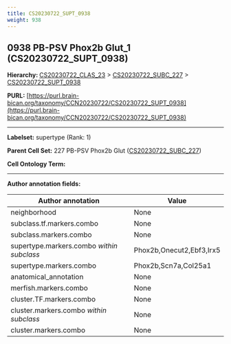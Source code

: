 ```yaml
---
title: CS20230722_SUPT_0938
weight: 938
---
```

## 0938 PB-PSV Phox2b Glut_1 (CS20230722_SUPT_0938)
<b>Hierarchy: </b>
[CS20230722_CLAS_23](../CS20230722_CLAS_23) >
[CS20230722_SUBC_227](../CS20230722_SUBC_227) >
[CS20230722_SUPT_0938](../CS20230722_SUPT_0938)

**PURL:** [https://purl.brain-bican.org/taxonomy/CCN20230722/CS20230722_SUPT_0938](https://purl.brain-bican.org/taxonomy/CCN20230722/CS20230722_SUPT_0938)

---


**Labelset:** supertype (Rank: 1)

**Parent Cell Set:** 227 PB-PSV Phox2b Glut ([CS20230722_SUBC_227](../CS20230722_SUBC_227))



**Cell Ontology Term:** 

[MARKER GENES.]: #


---

[TRANSFERRED ANNOTATIONS.]: #


[AUTHOR ANNOTATION FIELDS.]: #


**Author annotation fields:**

| Author annotation | Value |
|-------------------|-------|
|neighborhood|None|
|subclass.tf.markers.combo|None|
|subclass.markers.combo|None|
|supertype.markers.combo _within subclass_|Phox2b,Onecut2,Ebf3,Irx5|
|supertype.markers.combo|Phox2b,Scn7a,Col25a1|
|anatomical_annotation|None|
|merfish.markers.combo|None|
|cluster.TF.markers.combo|None|
|cluster.markers.combo _within subclass_|None|
|cluster.markers.combo|None|
